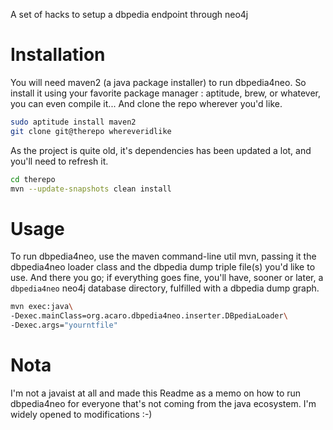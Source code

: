 A set of hacks to setup a dbpedia endpoint through neo4j

Installation
============
You will need maven2 (a java package installer) to run dbpedia4neo. So install it using your
favorite package manager : aptitude, brew, or whatever, you can even compile it...
And clone the repo wherever you'd like.
```bash
sudo aptitude install maven2
git clone git@therepo whereveridlike
```

As the project is quite old, it's dependencies has been updated a lot,
and you'll need to refresh it.

```bash
cd therepo
mvn --update-snapshots clean install
```

Usage
=====

To run dbpedia4neo, use the maven command-line util mvn, passing it the dbpedia4neo loader class
and the dbpedia dump triple file(s) you'd like to use. And there you go; if everything goes fine,
you'll have, sooner or later, a `dbpedia4neo` neo4j database directory, fulfilled with a dbpedia dump graph.
```bash
mvn exec:java\
-Dexec.mainClass=org.acaro.dbpedia4neo.inserter.DBpediaLoader\
-Dexec.args="yourntfile"
```

Nota
====
I'm not a javaist at all and made this Readme as a memo on how to run dbpedia4neo for everyone that's
not coming from the java ecosystem. I'm widely opened to modifications :-)